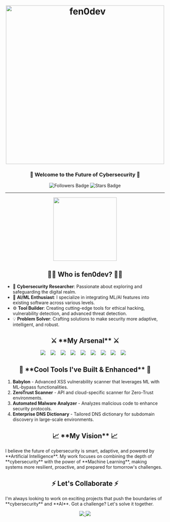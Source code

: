 <h1 align="center">
  <img src="https://user-images.githubusercontent.com/your-github-id/your-logo.png" color="lilla" alt="fen0dev" width="500"/>
</h1>

<h3 align="center">
  🚀 Welcome to the Future of Cybersecurity 🚀
</h3>

<p align="center">
  <img src="https://img.shields.io/github/followers/fen0dev?label=Followers&style=social" alt="Followers Badge"/>
  <img src="https://img.shields.io/github/stars/fen0dev?label=Stars&style=social" alt="Stars Badge"/>
</p>

---

<p align="center">
  <img src="https://media.giphy.com/media/cyber-gif-your-choice.gif" width="200px">
</p>

<h2 align="center">👨‍💻 Who is <strong>fen0dev</strong>? 👨‍💻</h2>

- 🔐 **Cybersecurity Researcher**: Passionate about exploring and safeguarding the digital realm.  
- 🧠 **AI/ML Enthusiast**: I specialize in integrating ML/AI features into existing software across various levels.
- ⚙️ **Tool Builder**: Creating cutting-edge tools for ethical hacking, vulnerability detection, and advanced threat detection.
- 💡 **Problem Solver**: Crafting solutions to make security more adaptive, intelligent, and robust.

<h2 align="center">⚔️ **My Arsenal** ⚔️</h2>

<p align="center">
  <img src="https://img.icons8.com/color/48/000000/python.png"/> &nbsp;&nbsp;
  <img src="https://img.icons8.com/color/48/000000/html.png"/> &nbsp;&nbsp;
  <img src="https://img.icons8.com/color/48/000000/css.png"/> &nbsp;&nbsp;
  <img src="https://img.icons8.com/color/48/000000/javascript.png"/> &nbsp;&nbsp;
  <img src="https://img.icons8.com/color/48/000000/sql.png"/> &nbsp;&nbsp;
  <img src="https://img.icons8.com/color/48/000000/linux.png"/> &nbsp;&nbsp;
  <img src="https://img.icons8.com/color/48/000000/kali-linux.png"/> &nbsp;&nbsp;
  <img src="https://img.icons8.com/color/48/000000/ubuntu.png"/> &nbsp;&nbsp;
  <img src="https://img.icons8.com/color/48/000000/terraform.png"/> &nbsp;&nbsp;
</p>

<h2 align="center">🚀 **Cool Tools I've Built & Enhanced** 🚀</h2>

1. **Babylon** - Advanced XSS vulnerability scanner that leverages ML with ML-bypass functionalities.
2. **ZeroTrust Scanner** - API and cloud-specific scanner for Zero-Trust environments.
3. **Automated Malware Analyzer** - Analyzes malicious code to enhance security protocols.
4. **Enterprise DNS Dictionary** - Tailored DNS dictionary for subdomain discovery in large-scale environments.

<h2 align="center">📈 **My Vision** 📈</h2>
I believe the future of cybersecurity is smart, adaptive, and powered by **Artificial Intelligence**. My work focuses on combining the depth of **cybersecurity** with the power of **Machine Learning**, making systems more resilient, proactive, and prepared for tomorrow's challenges.

<h2 align="center">⚡ Let's Collaborate ⚡</h2>
I'm always looking to work on exciting projects that push the boundaries of **cybersecurity** and **AI**. Got a challenge? Let's solve it together. 

<p align="center">
  <a href="mailto:your-email@domain.com">
    <img src="https://img.shields.io/badge/Email-Me-green?style=for-the-badge&logo=gmail">
  </a>
  <a href="https://www.linkedin.com/in/fen0dev/">
    <img src="https://img.shields.io/badge/Connect-LinkedIn-blue?style=for-the-badge&logo=linkedin">
  </a>
</p>
